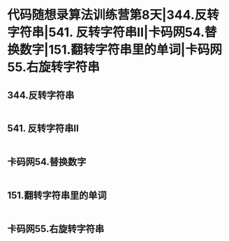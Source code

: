 # 代码随想录算法训练营第8天|344.反转字符串|541. 反转字符串II|卡码网54.替换数字|151.翻转字符串里的单词|卡码网55.右旋转字符串

## 344.反转字符串

```py

```

## 541. 反转字符串II

```py

```

## 卡码网54.替换数字

```py

```

## 151.翻转字符串里的单词

```py

```

## 卡码网55.右旋转字符串

```py

```